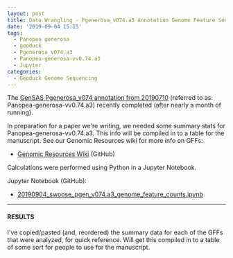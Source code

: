 ```yaml
---
layout: post
title: Data Wrangling - Pgenerosa_v074.a3 Annotation Genome Feature Sequence Lengths
date: '2019-09-04 15:15'
tags:
  - Panopea generosa
  - geoduck
  - Pgenerosa_v074.a3
  - Panopea-generosa-vv0.74.a3
  - Jupyter
categories:
  - Geoduck Genome Sequencing
---
```

The [GenSAS Pgenerosa_v074 annotation from 20190710](https://robertslab.github.io/sams-notebook/2019/07/10/Genome-Annotation-Pgenerosa_v074-Using-GenSAS.html) (referred to as: Panopea-generosa-vv0.74.a3) recently completed (after nearly a month of running).

In preparation for a paper we're writing, we needed some summary stats for Panopea-generosa-vv0.74.a3. This info will be compiled in to a table for the manuscript. See our Genomic Resources wiki for more info on GFFs:

- [Genomic Resources Wiki](https://github.com/RobertsLab/resources/wiki/Genomic-Resources) (GitHub)

Calculations were performed using Python in a Jupyter Notebook.

Jupyter Notebook (GitHub):

 - [20190904_swoose_pgen_v074.a3_genome_feature_counts.ipynb](https://github.com/RobertsLab/code/blob/master/notebooks/sam/20190904_swoose_pgen_v074.a3_genome_feature_counts.ipynb)

---

#### RESULTS

I've copied/pasted (and, reordered) the summary data for each of the GFFs that were analyzed, for quick reference. Will get this compiled in to a table of some sort for people to use for the manuscript.
